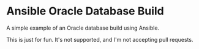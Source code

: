 # Ansible Oracle Database Build

A simple example of an Oracle database build using Ansible.

This is just for fun. It's not supported, and I'm not accepting pull requests.
